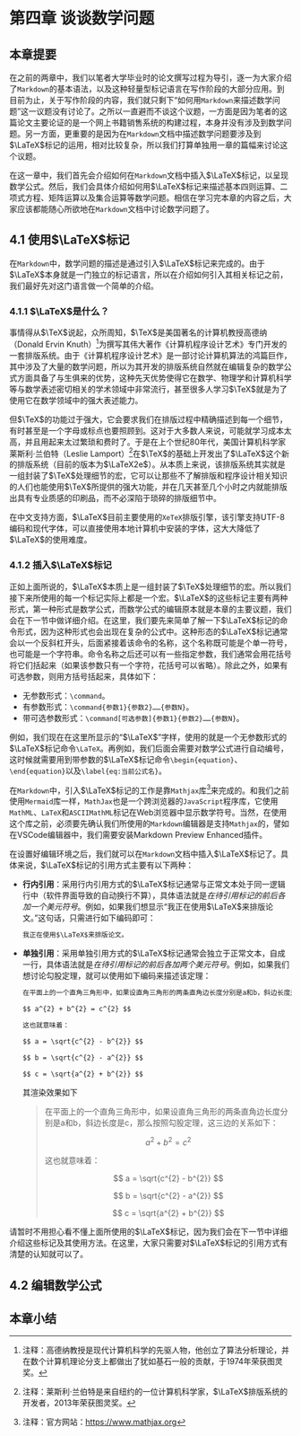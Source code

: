 # 第四章 谈谈数学问题

## 本章提要

在之前的两章中，我们以笔者大学毕业时的论文撰写过程为导引，逐一为大家介绍了`Markdown`的基本语法，以及这种轻量型标记语言在写作阶段的大部分应用。到目前为止，关于写作阶段的内容，我们就只剩下“如何用`Markdown`来描述数学问题”这一议题没有讨论了。之所以一直避而不谈这个议题，一方面是因为笔者的这篇论文主要论证的是一个网上书籍销售系统的构建过程，本身并没有涉及到数学问题。另一方面，更重要的是因为在`Markdown`文档中描述数学问题要涉及到$\LaTeX$标记的运用，相对比较复杂，所以我们打算单独用一章的篇幅来讨论这个议题。

在这一章中，我们首先会介绍如何在`Markdown`文档中插入$\LaTeX$标记，以呈现数学公式。然后，我们会具体介绍如何用$\LaTeX$标记来描述基本四则运算、二项式方程、矩阵运算以及集合运算等数学问题。相信在学习完本章的内容之后，大家应该都能随心所欲地在`Markdown`文档中讨论数学问题了。

## 4.1 使用$\LaTeX$标记

在`Markdown`中，数学问题的描述是通过引入$\LaTeX$标记来完成的。由于$\LaTeX$本身就是一门独立的标记语言，所以在介绍如何引入其相关标记之前，我们最好先对这门语言做一个简单的介绍。

### 4.1.1 $\LaTeX$是什么？

事情得从$\TeX$说起，众所周知，$\TeX$是美国著名的计算机教授高德纳（Donald Ervin Knuth）[^1]为撰写其伟大著作《计算机程序设计艺术》专门开发的一套排版系统。由于《计算机程序设计艺术》是一部讨论计算机算法的鸿篇巨作，其中涉及了大量的数学问题，所以为其开发的排版系统自然就在编辑复杂的数学公式方面具备了与生俱来的优势，这种先天优势使得它在数学、物理学和计算机科学等与数学表述密切相关的学术领域中非常流行，甚至很多人学习$\TeX$就是为了使用它在数学领域中的强大表述能力。

但$\TeX$的功能过于强大，它会要求我们在排版过程中精确描述到每一个细节，有时甚至是一个字母或标点也要照顾到。这对于大多数人来说，可能就学习成本太高，并且用起来太过繁琐和费时了。于是在上个世纪80年代，美国计算机科学家莱斯利·兰伯特（Leslie Lamport）[^2]在$\TeX$的基础上开发出了$\LaTeX$这个新的排版系统（目前的版本为$\LaTeX2e$）。从本质上来说，该排版系统其实就是一组封装了$\TeX$处理细节的宏，它可以让那些不了解排版和程序设计相关知识的人们也能使用$\TeX$所提供的强大功能，并在几天甚至几个小时之内就能排版出具有专业质感的印刷品，而不必深陷于琐碎的排版细节中。

在中文支持方面，$\LaTeX$目前主要使用的`XeTeX`排版引擎，该引擎支持UTF-8编码和现代字体，可以直接使用本地计算机中安装的字体，这大大降低了$\LaTeX$的使用难度。

### 4.1.2 插入$\LaTeX$标记

正如上面所说的，$\LaTeX$本质上是一组封装了$\TeX$处理细节的宏。所以我们接下来所使用的每一个标记实际上都是一个宏。$\LaTeX$的这些标记主要有两种形式，第一种形式是数学公式，而数学公式的编辑原本就是本章的主要议题，我们会在下一节中做详细介绍。在这里，我们要先来简单了解一下$\LaTeX$标记的命令形式，因为这种形式也会出现在复杂的公式中。这种形态的$\LaTeX$标记通常会以一个反斜杠开头，后面紧接着该命令的名称，这个名称既可能是个单一符号，也可能是一个字符串。命令名称之后还可以有一些指定参数，我们通常会用花括号将它们括起来（如果该参数只有一个字符，花括号可以省略）。除此之外，如果有可选参数，则用方括号括起来，具体如下：

- 无参数形式：`\command`。
- 有参数形式：`\command{参数1}{参数2}……{参数N}`。
- 带可选参数形式：`\command[可选参数]{参数1}{参数2}……{参数N}`。
  
例如，我们现在在这里所显示的“$\LaTeX$”字样，使用的就是一个无参数形式的$\LaTeX$标记命令`\LaTeX`。再例如，我们后面会需要对数学公式进行自动编号，这时候就需要用到带参数的$\LaTeX$标记命令`\begin{equation}`、`\end{equation}`以及`\label{eq:当前公式名}`。

在`Markdown`中，引入$\LaTeX$标记的工作是靠`Mathjax`库[^3]来完成的。和我们之前使用`Mermaid`库一样，`MathJax`也是一个跨浏览器的`JavaScript`程序库，它使用`MathML`、`LaTeX`和`ASCIIMathML`标记在Web浏览器中显示数学符号。当然，在使用这个库之前，必须要先确认我们所使用的`Markdown`编辑器是支持`Mathjax`的，譬如在VSCode编辑器中，我们需要安装Markdown Preview Enhanced插件。

在设置好编辑环境之后，我们就可以在`Markdown`文档中插入$\LaTeX$标记了。具体来说，$\LaTeX$标记的引用方式主要有以下两种：

- **行内引用**：采用行内引用方式的$\LaTeX$标记通常与正常文本处于同一逻辑行中（软件界面导致的自动换行不算），具体语法就是*在待引用标记的前后各加一个美元符号*。例如，如果我们想显示“我正在使用$\LaTeX$来排版论文。”这句话，只需进行如下编码即可：
  
  ```Markdown
  我正在使用$\LaTeX$来排版论文。
  ```

- **单独引用**：采用单独引用方式的$\LaTeX$标记通常会独立于正常文本，自成一行，具体语法就是*在待引用标记的前后各加两个美元符号*。例如，如果我们想讨论勾股定理，就可以使用如下编码来描述该定理：

  ```Markdown
  在平面上的一个直角三角形中，如果设直角三角形的两条直角边长度分别是a和b，斜边长度是c，那么按照勾股定理，这三边的关系如下：
  
  $$ a^{2} + b^{2} = c^{2} $$
  
  这也就意味着：
  
  $$ a = \sqrt{c^{2} - b^{2}} $$
  
  $$ b = \sqrt{c^{2} - a^{2}} $$
  
  $$ c = \sqrt{a^{2} + b^{2}} $$
  ```

  其渲染效果如下

  > 在平面上的一个直角三角形中，如果设直角三角形的两条直角边长度分别是a和b，斜边长度是c，那么按照勾股定理，这三边的关系如下：
  >
  > $$ a^{2} + b^{2} = c^{2} $$
  >
  > 这也就意味着：
  >
  > $$ a = \sqrt{c^{2} - b^{2}} $$
  >
  > $$ b = \sqrt{c^{2} - a^{2}} $$
  >
  > $$ c = \sqrt{a^{2} + b^{2}} $$

请暂时不用担心看不懂上面所使用的$\LaTeX$标记，因为我们会在下一节中详细介绍这些标记及其使用方法。在这里，大家只需要对$\LaTeX$标记的引用方式有清楚的认知就可以了。

## 4.2 编辑数学公式



## 本章小结

<!-- 以下是注释区 -->

[^1]:注释：高德纳教授是现代计算机科学的先驱人物，他创立了算法分析理论，并在数个计算机理论分支上都做出了犹如基石一般的贡献，于1974年荣获图灵奖。
[^2]:注释：莱斯利·兰伯特是来自纽约的一位计算机科学家，$\LaTeX$排版系统的开发者，2013年荣获图灵奖。
[^3]:注释：官方网站：https://www.mathjax.org